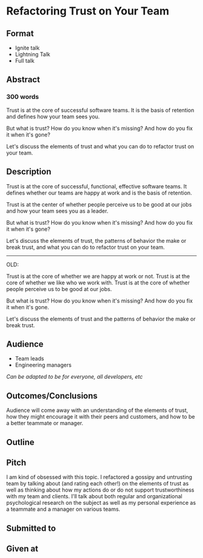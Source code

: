 # Refactoring Trust on Your Team

## Format

* Ignite talk
* Lightning Talk
* Full talk

## Abstract

### 300 words
Trust is at the core of successful software teams.  It is the basis of retention and defines how your team sees you.

But what is trust?  How do you know when it's missing?  And how do you fix it when it's gone?

Let's discuss the elements of trust and what you can do to refactor trust on your team.

## Description
Trust is at the core of successful, functional, effective software teams.  It defines whether our teams are happy at work and is the basis of retention.

Trust is at the center of whether people perceive us to be good at our jobs and how your team sees you as a leader.

But what is trust?  How do you know when it's missing?  And how do you fix it when it's gone?

Let's discuss the elements of trust, the patterns of behavior the make or break trust, and what you can do to refactor trust on your team.

---
OLD:

Trust is at the core of whether we are happy at work or not. Trust is at the core of whether we like who we work with.
Trust is at the core of whether people perceive us to be good at our jobs.

But what is trust?  How do you know when it's missing?  And how do you fix it when it's gone.

Let's discuss the elements of trust and the patterns of behavior the make or break trust.

## Audience
* Team leads
* Engineering managers

*Can be adapted to be for everyone, all developers, etc*

## Outcomes/Conclusions
Audience will come away with an understanding of the elements of trust,
how they might encourage it with their peers and customers, and how to be a better teammate or manager.

## Outline

## Pitch
I am kind of obsessed with this topic.  I refactored a gossipy and untrusting team by talking about (and rating each other!)
on the elements of trust as well as thinking about how my actions do or do not support trustworthiness with my team and clients.
I'll talk about both regular and organizational psychological research on the subject as well as my personal experience as
a teammate and a manager on various teams.


## Submitted to


## Given at
